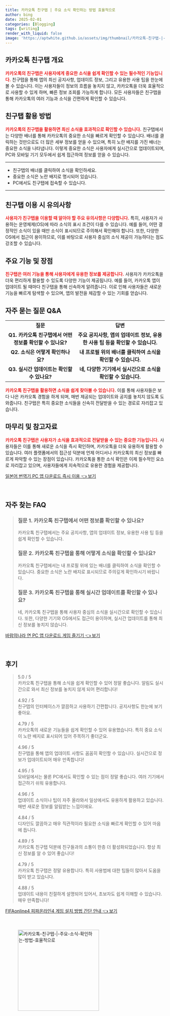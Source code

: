 ```yaml
---
title: 카카오톡 친구탭 | 주요 소식 확인하는 방법 효율적으로
author: bing
date: 2025-02-01
categories: [Blogging]
tags: [writing]
render_with_liquid: false
image: 'https://aptwhite.github.io/assets/img/thumbnail/카카오톡-친구탭-|-주요-소식-확인하는-방법-효율적으로.webp'
---
```



<h2 id='카카오톡 친구탭 개요'>카카오톡 친구탭 개요</h2>

<p><b><span style="color: #ee2323;">카카오톡의 친구탭은 사용자에게 중요한 소식을 쉽게 확인할 수 있는 필수적인 기능입니다.</span></b> 친구탭을 통해 앱의 최신 공지사항, 업데이트 정보, 그리고 유용한 사용 팁을 한눈에 볼 수 있습니다. 이는 사용자들이 정보의 흐름을 놓치지 않고, 카카오톡을 더욱 효율적으로 사용할 수 있게 하며, 빠른 정보 조회를 가능하게 합니다. 모든 사용자들은 친구탭을 통해 카카오톡의 여러 기능과 소식을 간편하게 확인할 수 있습니다.</p>

<h2 id='친구탭 활용 방법'>친구탭 활용 방법</h2>

<p><b><span style="color: #ee2323;">카카오톡의 친구탭을 활용하면 최신 소식을 효과적으로 확인할 수 있습니다.</span></b> 친구탭에서는 다양한 배너를 통해 카카오톡의 중요한 소식을 빠르게 확인할 수 있습니다. 배너를 클릭하는 것만으로도 더 많은 세부 정보를 얻을 수 있으며, 특히 노란 배지를 가진 배너는 중요한 소식을 나타냅니다. 이렇게 중요한 소식은 사용자에게 실시간으로 업데이트되며, PC와 모바일 기기 모두에서 쉽게 접근하여 정보를 얻을 수 있습니다.</p>

<hr />

<ul>
    <li>친구탭의 배너를 클릭하여 소식을 확인하세요.</li>
    <li>중요한 소식은 노란 배지로 명시되어 있습니다.</li>
    <li>PC에서도 친구탭에 접속할 수 있습니다.</li>
</ul>

<hr />

<h2 id='친구탭 이용 시 유의사항'>친구탭 이용 시 유의사항</h2>

<p><b><span style="color: #ee2323;">사용자가 친구탭을 이용할 때 알아야 할 주요 유의사항은 다양합니다.</span></b> 특히, 사용자가 사용하는 운영체제(OS)에 따라 소식의 표시 조건이 다를 수 있습니다. 예를 들어, 어떤 결정적인 소식이 있을 때만 소식이 표시되므로 주의해서 확인해야 합니다. 또한, 다양한 OS에서 접근이 용이하므로, 이를 바탕으로 사용자 중심의 소식 제공이 가능하다는 점도 강조할 수 있습니다.</p>

<h2 id='주요 기능 및 장점'>주요 기능 및 장점</h2>

<p><b><span style="color: #ee2323;">친구탭은 여러 기능을 통해 사용자에게 유용한 정보를 제공합니다.</span></b> 사용자가 카카오톡을 더욱 편리하게 활용할 수 있도록 다양한 기능이 제공됩니다. 예를 들어, 카카오톡 앱이 업데이트 될 때마다 친구탭을 통해 신속하게 알려줍니다. 이로 인해 사용자들은 새로운 기능을 빠르게 탐색할 수 있으며, 앱의 발전을 체감할 수 있는 기회를 얻습니다.</p>

<h2 id='자주 묻는 질문 Q&A'>자주 묻는 질문 Q&A</h2>

<table>
    <tr>
        <td style="text-align: center; height: 17px;"><b>질문</b></td>
        <td style="text-align: center; height: 17px;"><b>답변</b></td>
    </tr>
    <tr>
        <td style="text-align: center; height: 17px;"><b>Q1. 카카오톡 친구탭에서 어떤 정보를 확인할 수 있나요?</b></td>
        <td style="text-align: center; height: 17px;"><b>주요 공지사항, 앱의 업데이트 정보, 유용한 사용 팁 등을 확인할 수 있습니다.</b></td>
    </tr>
    <tr>
        <td style="text-align: center; height: 17px;"><b>Q2. 소식은 어떻게 확인하나요?</b></td>
        <td style="text-align: center; height: 17px;"><b>내 프로필 위의 배너를 클릭하여 소식을 확인할 수 있습니다.</b></td>
    </tr>
    <tr>
        <td style="text-align: center; height: 17px;"><b>Q3. 실시간 업데이트는 확인할 수 있나요?</b></td>
        <td style="text-align: center; height: 17px;"><b>네, 다양한 기기에서 실시간으로 소식을 확인할 수 있습니다.</b></td>
    </tr>
</table>

<p><b><span style="color: #ee2323;">카카오톡 친구탭을 활용하면 소식을 쉽게 찾아볼 수 있습니다.</span></b> 이를 통해 사용자들은 보다 나은 카카오톡 경험을 하게 되며, 매번 제공되는 업데이트와 공지를 놓치지 않도록 도와줍니다. 친구탭은 특히 중요한 소식들을 신속히 전달받을 수 있는 경로로 자리잡고 있습니다.</p>

<h2 id='마무리 및 참고자료'>마무리 및 참고자료</h2>

<p><b><span style="color: #ee2323;">카카오톡 친구탭은 사용자가 소식을 효과적으로 전달받을 수 있는 중요한 기능입니다.</span></b> 사용자들은 이를 통해 새로운 소식을 즉시 확인하며, 카카오톡을 더욱 유용하게 활용할 수 있습니다. 여러 플랫폼에서의 접근성 덕분에 언제 어디서나 카카오톡의 최신 정보를 빠르게 파악할 수 있는 장점이 있습니다. 카카오톡을 통한 소식 확인은 이제 필수적인 요소로 자리잡고 있으며, 사용자들에게 지속적으로 유용한 경험을 제공합니다.</p>


<p><a class="click-button" title="일본어 번역기 PC 앱 다운로드 즉시 이용" href="https://aptwhite.github.io/posts/%EC%9D%BC%EB%B3%B8%EC%96%B4-%EB%B2%88%EC%97%AD%EA%B8%B0-PC-%EC%95%B1-%EB%8B%A4%EC%9A%B4%EB%A1%9C%EB%93%9C-%EC%A6%89%EC%8B%9C-%EC%9D%B4%EC%9A%A9/" rel="dofollow">일본어 번역기 PC 앱 다운로드 즉시 이용 👈 보기</a></p><br>
<h2 id='자주_찾는_FAQ'>자주 찾는 FAQ</h2>
<div itemscope="" itemtype="https://schema.org/FAQPage"> 
<blockquote> 
<div itemscope="" itemprop="mainEntity" itemtype="https://schema.org/Question"> 
<h3 itemprop="name">질문 1. 카카오톡 친구탭에서 어떤 정보를 확인할 수 있나요?</h3> 
<div itemscope="" itemprop="acceptedAnswer" itemtype="https://schema.org/Answer"> 
<span itemprop="text"> 
<p>카카오톡 친구탭에서는 주요 공지사항, 앱의 업데이트 정보, 유용한 사용 팁 등을 쉽게 확인할 수 있습니다.</p> 
</span> 
</div> 
</div> 
<div itemscope="" itemprop="mainEntity" itemtype="https://schema.org/Question"> 
<h3 itemprop="name">질문 2. 카카오톡 친구탭을 통해 어떻게 소식을 확인할 수 있나요?</h3> 
<div itemscope="" itemprop="acceptedAnswer" itemtype="https://schema.org/Answer"> 
<span itemprop="text"> 
<p>카카오톡 친구탭에서는 내 프로필 위에 있는 배너를 클릭하여 소식을 확인할 수 있습니다. 중요한 소식은 노란 배지로 표시되므로 주의깊게 확인하시기 바랍니다.</p> 
</span> 
</div> 
</div> 
<div itemscope="" itemprop="mainEntity" itemtype="https://schema.org/Question"> 
<h3 itemprop="name">질문 3. 카카오톡 친구탭을 통해 실시간 업데이트를 확인할 수 있나요?</h3> 
<div itemscope="" itemprop="acceptedAnswer" itemtype="https://schema.org/Answer"> 
<span itemprop="text"> 
<p>네, 카카오톡 친구탭을 통해 사용자 중심의 소식을 실시간으로 확인할 수 있습니다. 또한, 다양한 기기와 OS에서도 접근이 용이하며, 실시간 업데이트를 통해 최신 정보를 놓치지 않습니다.</p> 
</span> 
</div> 
</div> 
</blockquote> 
</div>
<p><a class="click-button" title="바람의나라 연 PC 앱 다운로드 게임 즐기기" href="https://aptwhite.github.io/posts/%EB%B0%94%EB%9E%8C%EC%9D%98%EB%82%98%EB%9D%BC-%EC%97%B0-PC-%EC%95%B1-%EB%8B%A4%EC%9A%B4%EB%A1%9C%EB%93%9C-%EA%B2%8C%EC%9E%84-%EC%A6%90%EA%B8%B0%EA%B8%B0/" rel="dofollow">바람의나라 연 PC 앱 다운로드 게임 즐기기 👈 보기</a></p><br>
<h2 id='후기'>후기</h2>
<div itemscope itemtype="https://schema.org/Product">
  <blockquote>
  <div itemprop="review" itemscope itemtype="https://schema.org/Review">
      <div itemprop="reviewRating" itemscope itemtype="https://schema.org/Rating"> <span itemprop="ratingValue">5.0</span> / <span itemprop="bestRating">5</span> </div>
      <span itemprop="reviewBody">카카오톡 친구탭을 통해 소식을 쉽게 확인할 수 있어 정말 좋습니다. 알림도 실시간으로 와서 최신 정보를 놓치지 않게 되어 편리합니다!</span>
  </div>
  <br>
  <div itemprop="review" itemscope itemtype="https://schema.org/Review">
      <div itemprop="reviewRating" itemscope itemtype="https://schema.org/Rating"> <span itemprop="ratingValue">4.92</span> / <span itemprop="bestRating">5</span> </div>
      <span itemprop="reviewBody">친구탭의 인터페이스가 깔끔하고 사용하기 간편합니다. 공지사항도 한눈에 보기 좋아요.</span>
  </div>
  <br>
  <div itemprop="review" itemscope itemtype="https://schema.org/Review">
      <div itemprop="reviewRating" itemscope itemtype="https://schema.org/Rating"> <span itemprop="ratingValue">4.79</span> / <span itemprop="bestRating">5</span> </div>
      <span itemprop="reviewBody">카카오톡의 새로운 기능들을 쉽게 확인할 수 있어 유용했습니다. 특히 중요 소식이 노란 배지로 표시되어 있어 주목하기 좋더군요.</span>
  </div>
  <br>
  <div itemprop="review" itemscope itemtype="https://schema.org/Review">
      <div itemprop="reviewRating" itemscope itemtype="https://schema.org/Rating"> <span itemprop="ratingValue">4.96</span> / <span itemprop="bestRating">5</span> </div>
      <span itemprop="reviewBody">친구탭을 통해 앱의 업데이트 사항도 꼼꼼히 확인할 수 있습니다. 실시간으로 정보가 업데이트되어 매우 만족합니다!</span>
  </div>
  <br>
  <div itemprop="review" itemscope itemtype="https://schema.org/Review">
      <div itemprop="reviewRating" itemscope itemtype="https://schema.org/Rating"> <span itemprop="ratingValue">4.95</span> / <span itemprop="bestRating">5</span> </div>
      <span itemprop="reviewBody">모바일에서는 물론 PC에서도 확인할 수 있는 점이 정말 좋습니다. 여러 기기에서 접근하기 쉬워 유용합니다.</span>
  </div>
  <br>
  <div itemprop="review" itemscope itemtype="https://schema.org/Review">
      <div itemprop="reviewRating" itemscope itemtype="https://schema.org/Rating"> <span itemprop="ratingValue">4.96</span> / <span itemprop="bestRating">5</span> </div>
      <span itemprop="reviewBody">업데이트 소식이나 팁이 자주 올라와서 일상에서도 유용하게 활용하고 있습니다. 매번 새로운 정보를 알림받는 느낌이에요.</span>
  </div>
  <br>
  <div itemprop="review" itemscope itemtype="https://schema.org/Review">
      <div itemprop="reviewRating" itemscope itemtype="https://schema.org/Rating"> <span itemprop="ratingValue">4.84</span> / <span itemprop="bestRating">5</span> </div>
      <span itemprop="reviewBody">디자인도 깔끔하고 매우 직관적이라 필요한 소식을 빠르게 확인할 수 있어 마음에 듭니다.</span>
  </div>
  <br>
  <div itemprop="review" itemscope itemtype="https://schema.org/Review">
      <div itemprop="reviewRating" itemscope itemtype="https://schema.org/Rating"> <span itemprop="ratingValue">4.89</span> / <span itemprop="bestRating">5</span> </div>
      <span itemprop="reviewBody">카카오톡 친구탭 덕분에 친구들과의 소통이 한층 더 활성화되었습니다. 항상 최신 정보를 알 수 있어 좋습니다!</span>
  </div>
  <br>
  <div itemprop="review" itemscope itemtype="https://schema.org/Review">
      <div itemprop="reviewRating" itemscope itemtype="https://schema.org/Rating"> <span itemprop="ratingValue">4.79</span> / <span itemprop="bestRating">5</span> </div>
      <span itemprop="reviewBody">카카오톡 친구탭은 정말 유용합니다. 특히 사용법에 대한 팁들이 많아서 도움을 많이 받고 있습니다.</span>
  </div>
  <br>
  <div itemprop="review" itemscope itemtype="https://schema.org/Review">
      <div itemprop="reviewRating" itemscope itemtype="https://schema.org/Rating"> <span itemprop="ratingValue">4.88</span> / <span itemprop="bestRating">5</span> </div>
      <span itemprop="reviewBody">업데이트 내용이 친절하게 설명되어 있어서, 초보자도 쉽게 이해할 수 있습니다. 매우 만족합니다!</span>
  </div>
  </blockquote>
</div>
<p><a class="click-button" title="FIFAonline4 피파온라인4 게임 설치 방법 간단 안내" href="https://aptwhite.github.io/posts/FIFAonline4-%ED%94%BC%ED%8C%8C%EC%98%A8%EB%9D%BC%EC%9D%B84-%EA%B2%8C%EC%9E%84-%EC%84%A4%EC%B9%98-%EB%B0%A9%EB%B2%95-%EA%B0%84%EB%8B%A8-%EC%95%88%EB%82%B4/" rel="dofollow">FIFAonline4 피파온라인4 게임 설치 방법 간단 안내 👈 보기</a></p><br>
<figure class="image"><img src="https://aptwhite.github.io/assets/img/thumbnail/카카오톡-친구탭-|-주요-소식-확인하는-방법-효율적으로.webp" alt="카카오톡-친구탭-|-주요-소식-확인하는-방법-효율적으로" width="256" height="256"></figure>
